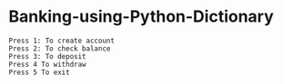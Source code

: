 # Banking-using-Python-Dictionary

    Press 1: To create account
    Press 2: To check balance
    Press 3: To deposit
    Press 4 To withdraw
    Press 5 To exit
